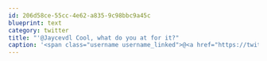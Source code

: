 ```yaml
---
id: 206d58ce-55cc-4e62-a835-9c98bbc9a45c
blueprint: text
category: twitter
title: "'@Jaycevdl Cool, what do you at for it?"
caption: '<span class="username username_linked">@<a href="https://twitter.com/Jaycevdl" title="Jayce Van Der Linden">Jaycevdl</a></span> Cool, what do you at for it?'
---
```

